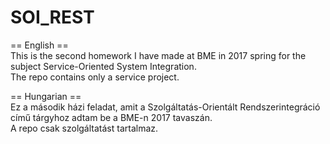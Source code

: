 # SOI_REST

== English ==<br/>
This is the second homework I have made at BME in 2017 spring for the subject Service-Oriented System Integration.<br/>
The repo contains only a service project.

== Hungarian ==<br/>
Ez a második házi feladat, amit a Szolgáltatás-Orientált Rendszerintegráció című tárgyhoz adtam be a BME-n 2017 tavaszán.<br/>
A repo csak szolgáltatást tartalmaz.